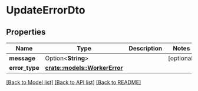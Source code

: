# UpdateErrorDto

## Properties

Name | Type | Description | Notes
------------ | ------------- | ------------- | -------------
**message** | Option<**String**> |  | [optional]
**error_type** | [**crate::models::WorkerError**](WorkerError.md) |  | 

[[Back to Model list]](../README.md#documentation-for-models) [[Back to API list]](../README.md#documentation-for-api-endpoints) [[Back to README]](../README.md)


